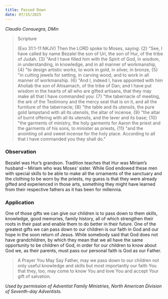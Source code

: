 ```yaml
---
title: Passed Down
date: 07/15/2025
---
```


_Claudio Consuegra, DMin_

> <p>Scripture</p>
> (Exo 31:1-11 NKJV) Then the LORD spoke to Moses, saying: {2} "See, I have called by name Bezalel the son of Uri, the son of Hur, of the tribe of Judah. {3} "And I have filled him with the Spirit of God, in wisdom, in understanding, in knowledge, and in all manner of workmanship, {4} "to design artistic works, to work in gold, in silver, in bronze, {5} "in cutting jewels for setting, in carving wood, and to work in all manner of workmanship. {6} "And I, indeed I, have appointed with him Aholiab the son of Ahisamach, of the tribe of Dan; and I have put wisdom in the hearts of all who are gifted artisans, that they may make all that I have commanded you: {7} "the tabernacle of meeting, the ark of the Testimony and the mercy seat that is on it, and all the furniture of the tabernacle; {8} "the table and its utensils, the pure gold lampstand with all its utensils, the altar of incense, {9} "the altar of burnt offering with all its utensils, and the laver and its base; {10} "the garments of ministry, the holy garments for Aaron the priest and the garments of his sons, to minister as priests, {11} "and the anointing oil and sweet incense for the holy place. According to all that I have commanded you they shall do."

### Observation

Bezalel was Hur’s grandson. Tradition teaches that Hur was Miriam’s husband – Miriam who was Moses’ sister. While God endowed these men with special skills to be able to make all the ornaments of the sanctuary and the clothing to be worn by the priests, my guess is that they were already gifted and experienced in those arts, something they might have learned from their respective fathers as it has been for millennia.

### Application

One of those gifts we can give our children is to pass down to them skills, knowledge, good memories, family history, all of which strengthen their roots in their past and enable them to do better in their future. One of the greatest gifts we can pass down to our children is our faith in God and our hope in the soon return of Jesus. While somebody said that God does not have grandchildren, by which they mean that we all have the same opportunity to be children of God, in order for our children to know about God we, as their parents, must pass our personal faith is God as our Father.

> <callout>A Prayer You May Say</callout>
> Father, may we pass down to our children not only useful knowledge and skills but most importantly our faith You that they, too, may come to know You and love You and accept Your gift of salvation.

_Used by permission of Adventist Family Ministries, North American Division of Seventh-day Adventists._